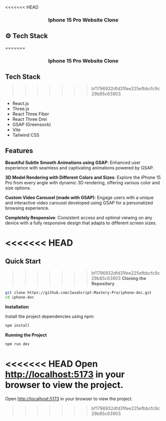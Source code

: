 <<<<<<< HEAD
<h3 align="center">Iphone 15 Pro Website Clone</h3>

## <a name="tech-stack">⚙️ Tech Stack</a>
=======
  <h3 align="center">Iphone 15 Pro Website Clone</h3>

## <a name="tech-stack">Tech Stack</a>
>>>>>>> bf1796932dfd31fee225efbbcfc9c29b85c63903

- React.js
- Three.js
- React Three Fiber
- React Three Drei
- GSAP (Greensock)
- Vite
- Tailwind CSS

## <a name="features"> Features</a>

 **Beautiful Subtle Smooth Animations using GSAP**: Enhanced user experience with seamless and captivating animations powered by GSAP.

 **3D Model Rendering with Different Colors and Sizes**: Explore the iPhone 15 Pro from every angle with dynamic 3D rendering, offering various color and size options.

 **Custom Video Carousel (made with GSAP)**: Engage users with a unique and interactive video carousel developed using GSAP for a personalized browsing experience.

 **Completely Responsive**: Consistent access and optimal viewing on any device with a fully responsive design that adapts to different screen sizes.



<<<<<<< HEAD
=======
## <a name="quick-start"> Quick Start</a>

>>>>>>> bf1796932dfd31fee225efbbcfc9c29b85c63903
**Cloning the Repository**

```bash
git clone https://github.com/JavaScript-Mastery-Pro/iphone-doc.git
cd iphone-doc
```

**Installation**

Install the project dependencies using npm:

```bash
npm install
```

**Running the Project**

```bash
npm run dev
```

<<<<<<< HEAD
Open [http://localhost:5173](http://localhost:5173) in your browser to view the project.
=======
Open [http://localhost:5173](http://localhost:5173) in your browser to view the project.

>>>>>>> bf1796932dfd31fee225efbbcfc9c29b85c63903
